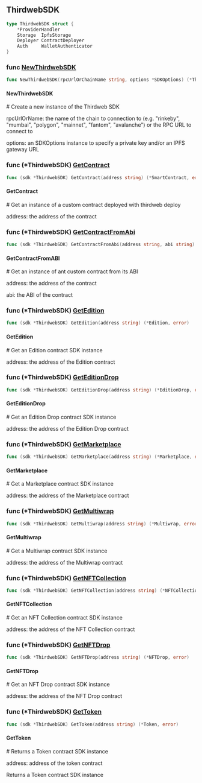
## ThirdwebSDK

```go
type ThirdwebSDK struct {
    *ProviderHandler
    Storage  IpfsStorage
    Deployer ContractDeployer
    Auth     WalletAuthenticator
}
```

### func [NewThirdwebSDK](<https://github.com/ricebin/go-sdk/blob/main/thirdweb/sdk.go#L25>)

```go
func NewThirdwebSDK(rpcUrlOrChainName string, options *SDKOptions) (*ThirdwebSDK, error)
```

#### NewThirdwebSDK

\# Create a new instance of the Thirdweb SDK

rpcUrlOrName: the name of the chain to connection to \(e.g. "rinkeby", "mumbai", "polygon", "mainnet", "fantom", "avalanche"\) or the RPC URL to connect to

options: an SDKOptions instance to specify a private key and/or an IPFS gateway URL

### func \(\*ThirdwebSDK\) [GetContract](<https://github.com/ricebin/go-sdk/blob/main/thirdweb/sdk.go#L183>)

```go
func (sdk *ThirdwebSDK) GetContract(address string) (*SmartContract, error)
```

#### GetContract

\# Get an instance of a custom contract deployed with thirdweb deploy

address: the address of the contract

### func \(\*ThirdwebSDK\) [GetContractFromAbi](<https://github.com/ricebin/go-sdk/blob/main/thirdweb/sdk.go#L199>)

```go
func (sdk *ThirdwebSDK) GetContractFromAbi(address string, abi string) (*SmartContract, error)
```

#### GetContractFromABI

\# Get an instance of ant custom contract from its ABI

address: the address of the contract

abi: the ABI of the contract

### func \(\*ThirdwebSDK\) [GetEdition](<https://github.com/ricebin/go-sdk/blob/main/thirdweb/sdk.go#L97>)

```go
func (sdk *ThirdwebSDK) GetEdition(address string) (*Edition, error)
```

#### GetEdition

\# Get an Edition contract SDK instance

address: the address of the Edition contract

### func \(\*ThirdwebSDK\) [GetEditionDrop](<https://github.com/ricebin/go-sdk/blob/main/thirdweb/sdk.go#L141>)

```go
func (sdk *ThirdwebSDK) GetEditionDrop(address string) (*EditionDrop, error)
```

#### GetEditionDrop

\# Get an Edition Drop contract SDK instance

address: the address of the Edition Drop contract

### func \(\*ThirdwebSDK\) [GetMarketplace](<https://github.com/ricebin/go-sdk/blob/main/thirdweb/sdk.go#L169>)

```go
func (sdk *ThirdwebSDK) GetMarketplace(address string) (*Marketplace, error)
```

#### GetMarketplace

\# Get a Marketplace contract SDK instance

address: the address of the Marketplace contract

### func \(\*ThirdwebSDK\) [GetMultiwrap](<https://github.com/ricebin/go-sdk/blob/main/thirdweb/sdk.go#L155>)

```go
func (sdk *ThirdwebSDK) GetMultiwrap(address string) (*Multiwrap, error)
```

#### GetMultiwrap

\# Get a Multiwrap contract SDK instance

address: the address of the Multiwrap contract

### func \(\*ThirdwebSDK\) [GetNFTCollection](<https://github.com/ricebin/go-sdk/blob/main/thirdweb/sdk.go#L83>)

```go
func (sdk *ThirdwebSDK) GetNFTCollection(address string) (*NFTCollection, error)
```

#### GetNFTCollection

\# Get an NFT Collection contract SDK instance

address: the address of the NFT Collection contract

### func \(\*ThirdwebSDK\) [GetNFTDrop](<https://github.com/ricebin/go-sdk/blob/main/thirdweb/sdk.go#L127>)

```go
func (sdk *ThirdwebSDK) GetNFTDrop(address string) (*NFTDrop, error)
```

#### GetNFTDrop

\# Get an NFT Drop contract SDK instance

address: the address of the NFT Drop contract

### func \(\*ThirdwebSDK\) [GetToken](<https://github.com/ricebin/go-sdk/blob/main/thirdweb/sdk.go#L113>)

```go
func (sdk *ThirdwebSDK) GetToken(address string) (*Token, error)
```

#### GetToken

\# Returns a Token contract SDK instance

address: address of the token contract

Returns a Token contract SDK instance
